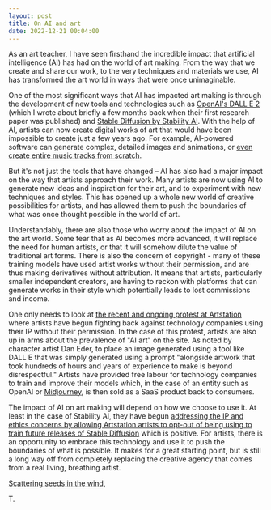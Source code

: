 ```yaml
---
layout: post
title: On AI and art
date: 2022-12-21 00:04:00
---
```


As an art teacher, I have seen firsthand the incredible impact that artificial intelligence (AI) has had on the world of art making. From the way that we create and share our work, to the very techniques and materials we use, AI has transformed the art world in ways that were once unimaginable.

One of the most significant ways that AI has impacted art making is through the development of new tools and technologies such as [OpenAI's DALL E 2](https://openai.com/dall-e-2/) (which I wrote about briefly a few months back when their first research paper was published) and [Stable Diffusion by Stability AI](https://stability.ai/blog/stable-diffusion-public-release). With the help of AI, artists can now create digital works of art that would have been impossible to create just a few years ago. For example, AI-powered software can generate complex, detailed images and animations, or [even create entire music tracks from scratch](https://huggingface.co/spaces/Mubert/Text-to-Music).

But it's not just the tools that have changed – AI has also had a major impact on the way that artists approach their work. Many artists are now using AI to generate new ideas and inspiration for their art, and to experiment with new techniques and styles. This has opened up a whole new world of creative possibilities for artists, and has allowed them to push the boundaries of what was once thought possible in the world of art.

Understandably, there are also those who worry about the impact of AI on the art world. Some fear that as AI becomes more advanced, it will replace the need for human artists, or that it will somehow dilute the value of traditional art forms. There is also the concern of copyright - many of these training models have used artist works without their permission, and are thus making derivatives without attribution. It means that artists, particularly smaller independent creators, are having to reckon with platforms that can generate works in their style which potentially leads to lost commissions and income. 

One only needs to look at [the recent and ongoing protest at Artstation](https://arstechnica.com/information-technology/2022/12/artstation-artists-stage-mass-protest-against-ai-generated-artwork/) where artists have begun fighting back against technology companies using their IP without their permission. In the case of this protest, artists are also up in arms about the prevalence of "AI art" on the site. As noted by character artist Dan Eder, to place an image generated using a tool like DALL E that was simply generated using a prompt "alongside artwork that took hundreds of hours and years of experience to make is beyond disrespectful." Artists have provided free labour for technology companies to train and improve their models which, in the case of an entity such as OpenAI or [Midjourney](https://www.midjourney.com/), is then sold as a SaaS product back to consumers. 

The impact of AI on art making will depend on how we choose to use it. At least in the case of Stability AI, they have begun [addressing the IP and ethics concerns by allowing Artstation artists to opt-out of being using to train future releases of Stable Diffusion](https://arstechnica.com/information-technology/2022/12/stability-ai-plans-to-let-artists-opt-out-of-stable-diffusion-3-image-training/) which is positive. For artists, there is an opportunity to embrace this technology and use it to push the boundaries of what is possible. It makes for a great starting point, but is still a long way off from completely replacing the creative agency that comes from a real living, breathing artist.

[Scattering seeds in the wind](https://www.are.na/block/18435821),

T.



